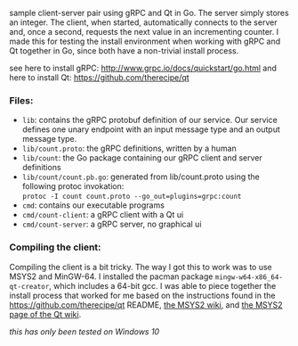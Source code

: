 sample client-server pair using gRPC and Qt in Go. The server simply stores an
integer. The client, when started, automatically connects to the server and,
once a second, requests the next value in an incrementing counter. I made this
for testing the install environment when working with gRPC and Qt together in
Go, since both have a non-trivial install process.

see here to install gRPC: http://www.grpc.io/docs/quickstart/go.html
and here to install Qt: https://github.com/therecipe/qt

### Files:

- `lib`: contains the gRPC protobuf definition of our service. Our service defines one unary endpoint with an input message type and an output message type.  
- `lib/count.proto`: the gRPC definitions, written by a human  
- `lib/count`: the Go package containing our gRPC client and server definitions  
- `lib/count/count.pb.go`: generated from lib/count.proto using the following protoc invokation:  
  `protoc -I count count.proto --go_out=plugins=grpc:count`  
- `cmd`: contains our executable programs
- `cmd/count-client`: a gRPC client with a Qt ui
- `cmd/count-server`: a gRPC server, no graphical ui

### Compiling the client:

Compiling the client is a bit tricky. The way I got this to work was to use MSYS2 and MinGW-64. I installed the pacman package `mingw-w64-x86_64-qt-creator`, which includes a 64-bit gcc. I was able to piece together the install process that worked for me based on the instructions found in the https://github.com/therecipe/qt README, [the MSYS2 wiki](https://sourceforge.net/p/msys2/wiki/MSYS2%20introduction/), and [the MSYS2 page of the Qt wiki](https://wiki.qt.io/MSYS2).

_this has only been tested on Windows 10_
